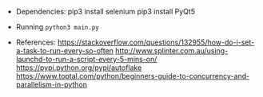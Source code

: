 * Dependencies:
pip3 install selenium
pip3 install PyQt5

* Running
`python3 main.py`

* References:
https://stackoverflow.com/questions/132955/how-do-i-set-a-task-to-run-every-so-often
http://www.splinter.com.au/using-launchd-to-run-a-script-every-5-mins-on/
https://pypi.python.org/pypi/autoflake
https://www.toptal.com/python/beginners-guide-to-concurrency-and-parallelism-in-python
